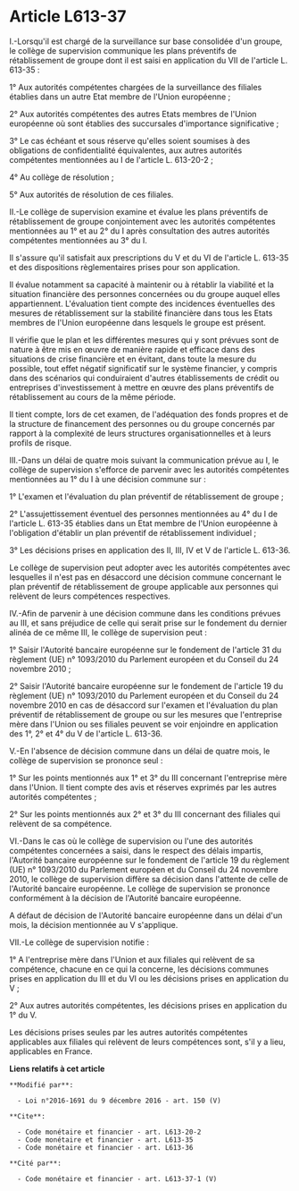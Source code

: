 # Article L613-37

I.-Lorsqu'il est chargé de la surveillance sur base consolidée d'un groupe, le collège de supervision communique les plans
préventifs de rétablissement de groupe dont il est saisi en application du VII de l'article L. 613-35 : 

1° Aux autorités compétentes chargées de la surveillance des filiales établies dans un autre Etat membre de l'Union
européenne ; 

2° Aux autorités compétentes des autres Etats membres de l'Union européenne où sont établies des succursales d'importance
significative ; 

3° Le cas échéant et sous réserve qu'elles soient soumises à des obligations de confidentialité équivalentes, aux autres
autorités compétentes mentionnées au I de l'article L. 613-20-2 ; 

4° Au collège de résolution ; 

5° Aux autorités de résolution de ces filiales. 

II.-Le collège de supervision examine et évalue les plans préventifs de rétablissement de groupe conjointement avec les
autorités compétentes mentionnées au 1° et au 2° du I après consultation des autres autorités compétentes mentionnées au 3°
du I. 

Il s'assure qu'il satisfait aux prescriptions du V et du VI de l'article L. 613-35 et des dispositions règlementaires prises
pour son application. 

Il évalue notamment sa capacité à maintenir ou à rétablir la viabilité et la situation financière des personnes concernées ou
du groupe auquel elles appartiennent. L'évaluation tient compte des incidences éventuelles des mesures de rétablissement sur
la stabilité financière dans tous les Etats membres de l'Union européenne dans lesquels le groupe est présent. 

Il vérifie que le plan et les différentes mesures qui y sont prévues sont de nature à être mis en œuvre de manière rapide et
efficace dans des situations de crise financière et en évitant, dans toute la mesure du possible, tout effet négatif
significatif sur le système financier, y compris dans des scénarios qui conduiraient d'autres établissements de crédit ou
entreprises d'investissement à mettre en œuvre des plans préventifs de rétablissement au cours de la même période. 

Il tient compte, lors de cet examen, de l'adéquation des fonds propres et de la structure de financement des personnes ou du
groupe concernés par rapport à la complexité de leurs structures organisationnelles et à leurs profils de risque. 

III.-Dans un délai de quatre mois suivant la communication prévue au I, le collège de supervision s'efforce de parvenir avec
les autorités compétentes mentionnées au 1° du I à une décision commune sur : 

1° L'examen et l'évaluation du plan préventif de rétablissement de groupe ; 

2° L'assujettissement éventuel des personnes mentionnées au 4° du I de l'article L. 613-35 établies dans un Etat membre de
l'Union européenne à l'obligation d'établir un plan préventif de rétablissement individuel ; 

3° Les décisions prises en application des II, III, IV et V de l'article L. 613-36. 

Le collège de supervision peut adopter avec les autorités compétentes avec lesquelles il n'est pas en désaccord une décision
commune concernant le plan préventif de rétablissement de groupe applicable aux personnes qui relèvent de leurs compétences
respectives. 

IV.-Afin de parvenir à une décision commune dans les conditions prévues au III, et sans préjudice de celle qui serait prise
sur le fondement du dernier alinéa de ce même III, le collège de supervision peut : 

1° Saisir l'Autorité bancaire européenne sur le fondement de l'article 31 du règlement (UE) n° 1093/2010 du Parlement
européen et du Conseil du 24 novembre 2010 ; 

2° Saisir l'Autorité bancaire européenne sur le fondement de l'article 19 du règlement (UE) n° 1093/2010 du Parlement
européen et du Conseil du 24 novembre 2010 en cas de désaccord sur l'examen et l'évaluation du plan préventif de
rétablissement de groupe ou sur les mesures que l'entreprise mère dans l'Union ou ses filiales peuvent se voir enjoindre en
application des 1°, 2° et 4° du V de l'article L. 613-36. 

V.-En l'absence de décision commune dans un délai de quatre mois, le collège de supervision se prononce seul : 

1° Sur les points mentionnés aux 1° et 3° du III concernant l'entreprise mère dans l'Union. Il tient compte des avis et
réserves exprimés par les autres autorités compétentes ; 

2° Sur les points mentionnés aux 2° et 3° du III concernant des filiales qui relèvent de sa compétence. 

VI.-Dans le cas où le collège de supervision ou l'une des autorités compétentes concernées a saisi, dans le respect des
délais impartis, l'Autorité bancaire européenne sur le fondement de l'article 19 du règlement (UE) n° 1093/2010 du Parlement
européen et du Conseil du 24 novembre 2010, le collège de supervision diffère sa décision dans l'attente de celle de
l'Autorité bancaire européenne. Le collège de supervision se prononce conformément à la décision de l'Autorité bancaire
européenne. 

A défaut de décision de l'Autorité bancaire européenne dans un délai d'un mois, la décision mentionnée au V s'applique. 

VII.-Le collège de supervision notifie : 

1° A l'entreprise mère dans l'Union et aux filiales qui relèvent de sa compétence, chacune en ce qui la concerne, les
décisions communes prises en application du III et du VI ou les décisions prises en application du V ; 

2° Aux autres autorités compétentes, les décisions prises en application du 1° du V. 

Les décisions prises seules par les autres autorités compétentes applicables aux filiales qui relèvent de leurs compétences
sont, s'il y a lieu, applicables en France.

**Liens relatifs à cet article**

	**Modifié par**:

	  - Loi n°2016-1691 du 9 décembre 2016 - art. 150 (V)

	**Cite**:

	  - Code monétaire et financier - art. L613-20-2
	  - Code monétaire et financier - art. L613-35
	  - Code monétaire et financier - art. L613-36

	**Cité par**:

	  - Code monétaire et financier - art. L613-37-1 (V)
